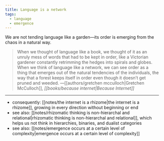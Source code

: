 ```yaml
---
title: Language is a network
tags:
  - language
  - emergence
---
```

We are not tending language like a garden—its order is emerging from the chaos in a natural way.

> When we thought of language like a book, we thought of it as an unruly mess of words that had to be kept in order, like a Victorian gardener constantly retrimming the hedges into spirals and globes. When we think of language like a network, we can see order as a thing that emerges out of the natural tendencies of the individuals, the way that a forest keeps itself in order even though it doesn’t get pruned and weeded. —[[authors/gretchen mcculloch|Gretchen McCulloch]], *[[books/because internet|Because Internet]]*

---
- consequently: [[notes/the internet is a rhizome|the internet is a rhizome]], growing in every direction without beginning or end
- see also: [[notes/rhizomatic thinking is non-hierarchal and relational|rhizomatic thinking is non-hierarchal and relational]], which helps us not think in hierarchies, binaries, and dualist categories
- see also: [[notes/emergence occurs at a certain level of complexity|emergence occurs at a certain level of complexity]]
